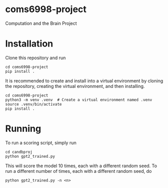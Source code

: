 # coms6998-project
Computation and the Brain Project

# Installation
Clone this repository and run

```
cd coms6998-project
pip install .
```

It is recommended to create and install into a virtual environment by cloning the repository, creating the virtual environment, 
and then installing.
```
cd coms6998-project
python3 -m venv .venv  # Create a virtual environment named .venv
source .venv/bin/activate
pip install .
```

# Running

To run a scoring script, simply run
```
cd candbproj
python gpt2_trained.py
```
This will score the model 10 times, each with a different random seed. 
To run a different number of times, each with a different random seed, do
```
python gpt2_trained.py -n <n>
```
